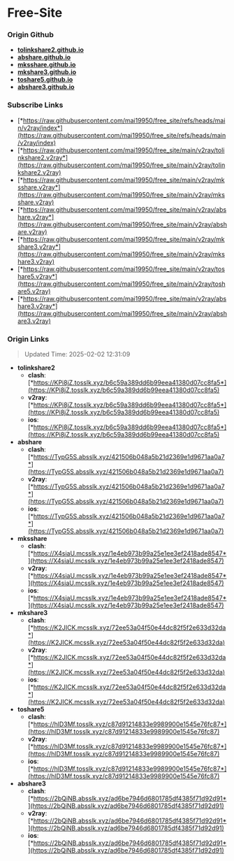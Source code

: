 # Free-Site

### Origin Github

- [**tolinkshare2.github.io**](https://github.com/tolinkshare2/tolinkshare2.github.io)
- [**abshare.github.io**](https://github.com/abshare/abshare.github.io)
- [**mksshare.github.io**](https://github.com/mksshare/mksshare.github.io)
- [**mkshare3.github.io**](https://github.com/mkshare3/mkshare3.github.io)
- [**toshare5.github.io**](https://github.com/toshare5/toshare5.github.io)
- [**abshare3.github.io**](https://github.com/abshare3/abshare3.github.io)

### Subscribe Links

- [*https://raw.githubusercontent.com/mai19950/free_site/refs/heads/main/v2ray/index*](https://raw.githubusercontent.com/mai19950/free_site/refs/heads/main/v2ray/index)
- [*https://raw.githubusercontent.com/mai19950/free_site/main/v2ray/tolinkshare2.v2ray*](https://raw.githubusercontent.com/mai19950/free_site/main/v2ray/tolinkshare2.v2ray)
- [*https://raw.githubusercontent.com/mai19950/free_site/main/v2ray/mksshare.v2ray*](https://raw.githubusercontent.com/mai19950/free_site/main/v2ray/mksshare.v2ray)
- [*https://raw.githubusercontent.com/mai19950/free_site/main/v2ray/abshare.v2ray*](https://raw.githubusercontent.com/mai19950/free_site/main/v2ray/abshare.v2ray)
- [*https://raw.githubusercontent.com/mai19950/free_site/main/v2ray/mkshare3.v2ray*](https://raw.githubusercontent.com/mai19950/free_site/main/v2ray/mkshare3.v2ray)
- [*https://raw.githubusercontent.com/mai19950/free_site/main/v2ray/toshare5.v2ray*](https://raw.githubusercontent.com/mai19950/free_site/main/v2ray/toshare5.v2ray)
- [*https://raw.githubusercontent.com/mai19950/free_site/main/v2ray/abshare3.v2ray*](https://raw.githubusercontent.com/mai19950/free_site/main/v2ray/abshare3.v2ray)

### Origin Links

> Updated Time: 2025-02-02 12:31:09

- **tolinkshare2**
  - **clash**: [*https://KPi8jZ.tosslk.xyz/b6c59a389dd6b99eea41380d07cc8fa5*](https://KPi8jZ.tosslk.xyz/b6c59a389dd6b99eea41380d07cc8fa5)
  - **v2ray**: [*https://KPi8jZ.tosslk.xyz/b6c59a389dd6b99eea41380d07cc8fa5*](https://KPi8jZ.tosslk.xyz/b6c59a389dd6b99eea41380d07cc8fa5)
  - **ios**: [*https://KPi8jZ.tosslk.xyz/b6c59a389dd6b99eea41380d07cc8fa5*](https://KPi8jZ.tosslk.xyz/b6c59a389dd6b99eea41380d07cc8fa5)
- **abshare**
  - **clash**: [*https://TypG5S.absslk.xyz/421506b048a5b21d2369e1d9671aa0a7*](https://TypG5S.absslk.xyz/421506b048a5b21d2369e1d9671aa0a7)
  - **v2ray**: [*https://TypG5S.absslk.xyz/421506b048a5b21d2369e1d9671aa0a7*](https://TypG5S.absslk.xyz/421506b048a5b21d2369e1d9671aa0a7)
  - **ios**: [*https://TypG5S.absslk.xyz/421506b048a5b21d2369e1d9671aa0a7*](https://TypG5S.absslk.xyz/421506b048a5b21d2369e1d9671aa0a7)
- **mksshare**
  - **clash**: [*https://X4siaU.mcsslk.xyz/1e4eb973b99a25e1ee3ef2418ade8547*](https://X4siaU.mcsslk.xyz/1e4eb973b99a25e1ee3ef2418ade8547)
  - **v2ray**: [*https://X4siaU.mcsslk.xyz/1e4eb973b99a25e1ee3ef2418ade8547*](https://X4siaU.mcsslk.xyz/1e4eb973b99a25e1ee3ef2418ade8547)
  - **ios**: [*https://X4siaU.mcsslk.xyz/1e4eb973b99a25e1ee3ef2418ade8547*](https://X4siaU.mcsslk.xyz/1e4eb973b99a25e1ee3ef2418ade8547)
- **mkshare3**
  - **clash**: [*https://K2JICK.mcsslk.xyz/72ee53a04f50e44dc82f5f2e633d32da*](https://K2JICK.mcsslk.xyz/72ee53a04f50e44dc82f5f2e633d32da)
  - **v2ray**: [*https://K2JICK.mcsslk.xyz/72ee53a04f50e44dc82f5f2e633d32da*](https://K2JICK.mcsslk.xyz/72ee53a04f50e44dc82f5f2e633d32da)
  - **ios**: [*https://K2JICK.mcsslk.xyz/72ee53a04f50e44dc82f5f2e633d32da*](https://K2JICK.mcsslk.xyz/72ee53a04f50e44dc82f5f2e633d32da)
- **toshare5**
  - **clash**: [*https://hlD3Mf.tosslk.xyz/c87d91214833e9989900e1545e76fc87*](https://hlD3Mf.tosslk.xyz/c87d91214833e9989900e1545e76fc87)
  - **v2ray**: [*https://hlD3Mf.tosslk.xyz/c87d91214833e9989900e1545e76fc87*](https://hlD3Mf.tosslk.xyz/c87d91214833e9989900e1545e76fc87)
  - **ios**: [*https://hlD3Mf.tosslk.xyz/c87d91214833e9989900e1545e76fc87*](https://hlD3Mf.tosslk.xyz/c87d91214833e9989900e1545e76fc87)
- **abshare3**
  - **clash**: [*https://2bQiNB.absslk.xyz/ad6be7946d6801785df4385f71d92d91*](https://2bQiNB.absslk.xyz/ad6be7946d6801785df4385f71d92d91)
  - **v2ray**: [*https://2bQiNB.absslk.xyz/ad6be7946d6801785df4385f71d92d91*](https://2bQiNB.absslk.xyz/ad6be7946d6801785df4385f71d92d91)
  - **ios**: [*https://2bQiNB.absslk.xyz/ad6be7946d6801785df4385f71d92d91*](https://2bQiNB.absslk.xyz/ad6be7946d6801785df4385f71d92d91)

